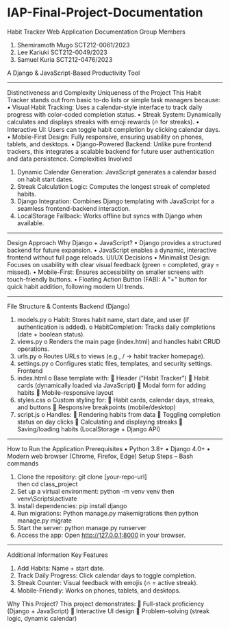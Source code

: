 # IAP-Final-Project-Documentation

Habit Tracker Web Application Documentation
Group Members
1.	Shemiramoth Mugo 		SCT212-0061/2023 
2.	Lee Kariuki 			SCT212-0049/2023
3.	Samuel Kuria 			 SCT212-0476/2023

A Django & JavaScript-Based Productivity Tool
________________________________________
Distinctiveness and Complexity
Uniqueness of the Project
This Habit Tracker stands out from basic to-do lists or simple task managers because:
•	Visual Habit Tracking: Uses a calendar-style interface to track daily progress with color-coded completion status.
•	Streak System: Dynamically calculates and displays streaks with emoji rewards (🔥 for streaks).
•	Interactive UI: Users can toggle habit completion by clicking calendar days.
•	Mobile-First Design: Fully responsive, ensuring usability on phones, tablets, and desktops.
•	Django-Powered Backend: Unlike pure frontend trackers, this integrates a scalable backend for future user authentication and data persistence.
Complexities Involved
1.	Dynamic Calendar Generation: JavaScript generates a calendar based on habit start dates.
2.	Streak Calculation Logic: Computes the longest streak of completed habits.
3.	Django Integration: Combines Django templating with JavaScript for a seamless frontend-backend interaction.
4.	LocalStorage Fallback: Works offline but syncs with Django when available.
________________________________________
Design Approach
Why Django + JavaScript?
•	Django provides a structured backend for future expansion.
•	JavaScript enables a dynamic, interactive frontend without full page reloads.
UI/UX Decisions
•	Minimalist Design: Focuses on usability with clear visual feedback (green = completed, gray = missed).
•	Mobile-First: Ensures accessibility on smaller screens with touch-friendly buttons.
•	Floating Action Button (FAB): A "+" button for quick habit addition, following modern UI trends.
________________________________________
File Structure & Contents
Backend (Django)
1.	models.py
o	Habit: Stores habit name, start date, and user (if authentication is added).
o	HabitCompletion: Tracks daily completions (date + boolean status).
2.	views.py
o	Renders the main page (index.html) and handles habit CRUD operations.
3.	urls.py
o	Routes URLs to views (e.g., / → habit tracker homepage).
4.	settings.py
o	Configures static files, templates, and security settings.
Frontend
1.	index.html
o	Base template with:
	Header ("Habit Tracker")
	Habit cards (dynamically loaded via JavaScript)
	Modal form for adding habits
	Mobile-responsive layout
2.	styles.css
o	Custom styling for:
	Habit cards, calendar days, streaks, and buttons
	Responsive breakpoints (mobile/desktop)
3.	script.js
o	Handles:
	Rendering habits from data
	Toggling completion status on day clicks
	Calculating and displaying streaks
	Saving/loading habits (LocalStorage + Django API)
________________________________________
How to Run the Application
Prerequisites
•	Python 3.8+
•	Django 4.0+
•	Modern web browser (Chrome, Firefox, Edge)
Setup Steps – Bash commands
1.	Clone the repository:
git clone [your-repo-url]   
then
cd class_project
2.	Set up a virtual environment:
python -m venv venv
then
venv\Scripts\activate    
3.	Install dependencies:
pip install django
4.	Run migrations:
Python manage.py makemigrations
then
python manage.py migrate
5.	Start the server:
python manage.py runserver
6.	Access the app:
Open http://127.0.0.1:8000 in your browser.
________________________________________
Additional Information
Key Features
1.	 Add Habits: Name + start date.
2.	 Track Daily Progress: Click calendar days to toggle completion.
3.	 Streak Counter: Visual feedback with emojis (🔥 = active streak).
4.	 Mobile-Friendly: Works on phones, tablets, and desktops.

Why This Project?
This project demonstrates:
	Full-stack proficiency (Django + JavaScript)
	Interactive UI design
	Problem-solving (streak logic, dynamic calendar)


